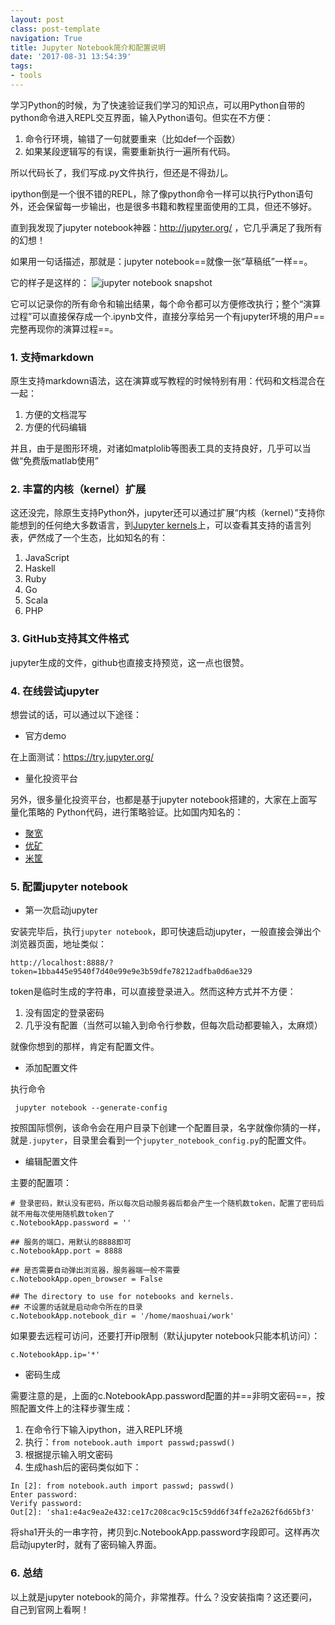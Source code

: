 ```yaml
---
layout: postclass: post-templatenavigation: True
title: Jupyter Notebook简介和配置说明
date: '2017-08-31 13:54:39'
tags:
- tools
---
```


学习Python的时候，为了快速验证我们学习的知识点，可以用Python自带的python命令进入REPL交互界面，输入Python语句。但实在不方便：

1. 命令行环境，输错了一句就要重来（比如def一个函数）
2. 如果某段逻辑写的有误，需要重新执行一遍所有代码。

所以代码长了，我们写成.py文件执行，但还是不得劲儿。

ipython倒是一个很不错的REPL，除了像python命令一样可以执行Python语句外，还会保留每一步输出，也是很多书籍和教程里面使用的工具，但还不够好。

直到我发现了jupyter notebook神器：http://jupyter.org/ ，它几乎满足了我所有的幻想！

如果用一句话描述，那就是：jupyter notebook==就像一张“草稿纸”一样==。

它的样子是这样的：
![jupyter notebook snapshot](http://ok4jsyu7n.bkt.clouddn.com/content/images/2017/08/jupyter-snapshot.png)

它可以记录你的所有命令和输出结果，每个命令都可以方便修改执行；整个“演算过程”可以直接保存成一个.ipynb文件，直接分享给另一个有jupyter环境的用户==完整再现你的演算过程==。

### 1. 支持markdown
原生支持markdown语法，这在演算或写教程的时候特别有用：代码和文档混合在一起：

1. 方便的文档混写
2. 方便的代码编辑

并且，由于是图形环境，对诸如matplolib等图表工具的支持良好，几乎可以当做“免费版matlab使用”

### 2. 丰富的内核（kernel）扩展
这还没完，除原生支持Python外，jupyter还可以通过扩展“内核（kernel）”支持你能想到的任何绝大多数语言，到[Jupyter kernels](https://github.com/jupyter/jupyter/wiki/Jupyter-kernels)上，可以查看其支持的语言列表，俨然成了一个生态，比如知名的有：

1. JavaScript
2. Haskell
3. Ruby
4. Go
5. Scala
6. PHP

### 3. GitHub支持其文件格式
jupyter生成的文件，github也直接支持预览，这一点也很赞。

### 4. 在线尝试jupyter

想尝试的话，可以通过以下途径：

* 官方demo

在上面测试：https://try.jupyter.org/

* 量化投资平台

另外，很多量化投资平台，也都是基于jupyter notebook搭建的，大家在上面写量化策略的
Python代码，进行策略验证。比如国内知名的：

* [聚宽](https://www.joinquant.com/)
* [优矿](https://uqer.io/)
* [米筐](https://www.ricequant.com/)

### 5. 配置jupyter notebook

* 第一次启动jupyter

安装完毕后，执行`jupyter notebook`，即可快速启动jupyter，一般直接会弹出个浏览器页面，地址类似：

`http://localhost:8888/?token=1bba445e9540f7d40e99e9e3b59dfe78212adfba0d6ae329`

token是临时生成的字符串，可以直接登录进入。然而这种方式并不方便：

1. 没有固定的登录密码
2. 几乎没有配置（当然可以输入到命令行参数，但每次启动都要输入，太麻烦）

就像你想到的那样，肯定有配置文件。
 
* 添加配置文件

执行命令
```
 jupyter notebook --generate-config
```
按照国际惯例，该命令会在用户目录下创建一个配置目录，名字就像你猜的一样，就是`.jupyter`，目录里会看到一个`jupyter_notebook_config.py`的配置文件。


* 编辑配置文件

主要的配置项：
```
# 登录密码，默认没有密码，所以每次启动服务器后都会产生一个随机数token，配置了密码后就不用每次使用随机数token了
c.NotebookApp.password = ''

## 服务的端口，用默认的8888即可
c.NotebookApp.port = 8888

## 是否需要自动弹出浏览器，服务器端一般不需要
c.NotebookApp.open_browser = False

## The directory to use for notebooks and kernels.
## 不设置的话就是启动命令所在的目录
c.NotebookApp.notebook_dir = '/home/maoshuai/work'
```

如果要去远程可访问，还要打开ip限制（默认jupyter notebook只能本机访问）：
```
c.NotebookApp.ip='*'
```

* 密码生成

需要注意的是，上面的c.NotebookApp.password配置的并==非明文密码==，按照配置文件上的注释步骤生成：

1. 在命令行下输入ipython，进入REPL环境
2. 执行：`from notebook.auth import passwd;passwd()`
3. 根据提示输入明文密码
4. 生成hash后的密码类似如下：
```
In [2]: from notebook.auth import passwd; passwd()
Enter password:
Verify password:
Out[2]: 'sha1:e4ac9ea2e432:ce17c208cac9c15c59dd6f34ffe2a262f6d65bf3'
```
将sha1开头的一串字符，拷贝到c.NotebookApp.password字段即可。这样再次启动jupyter时，就有了密码输入界面。


### 6. 总结
以上就是jupyter notebook的简介，非常推荐。什么？没安装指南？这还要问，自己到官网上看啊！
